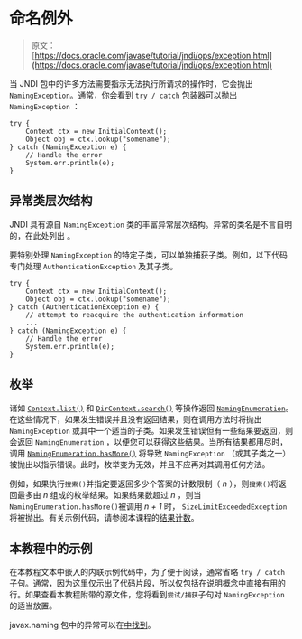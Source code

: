 # 命名例外

> 原文： [https://docs.oracle.com/javase/tutorial/jndi/ops/exception.html](https://docs.oracle.com/javase/tutorial/jndi/ops/exception.html)

当 JNDI 包中的许多方法需要指示无法执行所请求的操作时，它会抛出 [`NamingException`](https://docs.oracle.com/javase/8/docs/api/javax/naming/NamingException.html)。通常，你会看到 `try / catch` 包装器可以抛出 `NamingException` ：

```
try {
    Context ctx = new InitialContext();
    Object obj = ctx.lookup("somename");
} catch (NamingException e) {
    // Handle the error
    System.err.println(e);
}

```

## 异常类层次结构

JNDI 具有源自 `NamingException` 类的丰富异常层次结构。异常的类名是不言自明的，在此处列出 [](https://docs.oracle.com/javase/8/docs/api/javax/naming/package-tree.html) 。

要特别处理 `NamingException` 的特定子类，可以单独捕获子类。例如，以下代码专门处理 `AuthenticationException` 及其子类。

```
try {
    Context ctx = new InitialContext();
    Object obj = ctx.lookup("somename");
} catch (AuthenticationException e) {
    // attempt to reacquire the authentication information
    ...
} catch (NamingException e) {
    // Handle the error
    System.err.println(e);
}

```

## 枚举

诸如 [`Context.list()`](https://docs.oracle.com/javase/8/docs/api/javax/naming/Context.html#list-javax.naming.Name-) 和 [`DirContext.search()`](https://docs.oracle.com/javase/8/docs/api/javax/naming/directory/DirContext.html#search-javax.naming.Name-java.lang.String-javax.naming.directory.SearchControls-) 等操作返回 [`NamingEnumeration`](https://docs.oracle.com/javase/8/docs/api/javax/naming/NamingEnumeration.html)。在这些情况下，如果发生错误并且没有返回结果，则在调用方法时将抛出 `NamingException` 或其中一个适当的子类。如果发生错误但有一些结果要返回，则会返回 `NamingEnumeration` ，以便您可以获得这些结果。当所有结果都用尽时，调用 [`NamingEnumeration.hasMore()`](https://docs.oracle.com/javase/8/docs/api/javax/naming/NamingEnumeration.html#hasMore--) 将导致 `NamingException` （或其子类之一）被抛出以指示错误。此时，枚举变为无效，并且不应再对其调用任何方法。

例如，如果执行`搜索()`并指定要返回多少个答案的计数限制（ _n_ ），则`搜索()`将返回最多由 _n_ 组成的枚举结果。如果结果数超过 _n_ ，则当 `NamingEnumeration.hasMore()`被调用 _n + 1_ 时， `SizeLimitExceededException` 将被抛出。有关示例代码，请参阅本课程的[结果计数](countlimit.html)。

## 本教程中的示例

在本教程文本中嵌入的内联示例代码中，为了便于阅读，通常省略 `try / catch` 子句。通常，因为这里仅示出了代码片段，所以仅包括在说明概念中直接有用的行。如果查看本教程附带的源文件，您将看到`尝试/捕获`子句对 `NamingException` 的适当放置。

javax.naming 包中的异常可以在[中找到](https://docs.oracle.com/javase/8/docs/api/javax/naming/package-summary.html)。